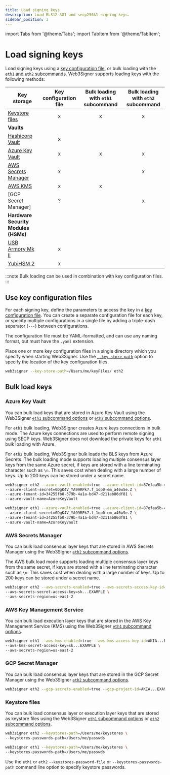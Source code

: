 ```yaml
---
title: Load signing keys
description: Load BLS12-381 and secp256k1 signing keys.
sidebar_position: 3
---
```

import Tabs from '@theme/Tabs';
import TabItem from '@theme/TabItem';

# Load signing keys

Load signing keys using a [key configuration file], or bulk loading with the [`eth1` and `eth2` subcommands]. 
Web3Signer supports loading keys with the following methods: 

| Key storage                          | Key configuration file | Bulk loading with `eth1` subcommand | Bulk loading with `eth2` subcommand | 
|--------------------------------------|:----------------------:|:-----------------------------------:|:-----------------------------------:|
| [Keystore files]                     |           x            |                  x                  |                  x                  | 
| **Vaults**                           | 
| [Hashicorp Vault]                    |           x            |                                     |                                     | 
| [Azure Key Vault]                    |           x            |                  x                  |                  x                  | 
| [AWS Secrets Manager]                |           x            |                                     |                  x                  | 
| [AWS KMS]                            |           x            |                  x                  |                                     | 
| [GCP Secret Manager]                 |           ?            |                                     |                  x                  | 
| **Hardware Security Modules (HSMs)** |           
| [USB Armory Mk II]                   |           x            |                                     |                                     |
| [YubiHSM 2]                          |           x            |                                     |                                     |

:::note
Bulk loading can be used in combination with key configuration files.
:::

## Use key configuration files

For each signing key, define the parameters to access the key in a [key configuration file].
You can create a separate configuration file for each key, or specify multiple configurations in a
single file by adding a triple-dash separator (`---`) between configurations.

The configuration file must be YAML-formatted, and can use any naming format, but must have the `.yaml` extension.

Place one or more key configuration files in a single directory which you specify when starting Web3Signer.
Use the [`--key-store-path`](../reference/cli/options.md#key-store-path) option to specify the
location of the key configuration files.

```bash
web3signer --key-store-path=/Users/me/keyFiles/ eth2
```

## Bulk load keys

### Azure Key Vault

You can bulk load keys that are stored in Azure Key Vault using the Web3Signer
[`eth1` subcommand options](../reference/cli/subcommands.md#eth1) or
[`eth2` subcommand options](../reference/cli/subcommands.md#eth2).

For `eth1` bulk loading, Web3Signer creates Azure keys connections in bulk mode. The Azure keys
connections are used to perform remote signing using SECP keys. Web3Signer does not download the private keys for `eth1` bulk loading with Azure.

For `eth2` bulk loading, Web3Signer bulk loads the BLS keys from Azure Secrets. The bulk loading
mode supports loading multiple consensus layer keys from the same Azure secret, if keys are stored with a line terminating character such as `\n`.
This saves cost when dealing with a large number of keys.
Up to 200 keys can be stored under a secret name.

<Tabs>

  <TabItem value="Consensus layer client" label="Consensus layer client" default>

```bash
web3signer eth2 --azure-vault-enabled=true --azure-client-id=87efaa5b-4029-4b54-98bb2e2e8a11 \
--azure-client-secret=0DgK4V_YA99RPk7.f_1op0-em_a46wSe.Z \
--azure-tenant-id=34255fb0-379b-4a1a-bd47-d211ab86df81 \
--azure-vault-name=AzureKeyVault
```

  </TabItem>
  <TabItem value="Execution layer client" label="Execution layer client" >

```bash
web3signer eth1 --azure-vault-enabled=true --azure-client-id=87efaa5b-4029-4b54-98bb2e2e8a11 \
--azure-client-secret=0DgK4V_YA99RPk7.f_1op0-em_a46wSe.Z \
--azure-tenant-id=34255fb0-379b-4a1a-bd47-d211ab86df81 \
--azure-vault-name=AzureKeyVault
```

  </TabItem>
</Tabs>

### AWS Secrets Manager

You can bulk load consensus layer keys that are stored in AWS Secrets Manager using the Web3Signer
[`eth2` subcommand options](../reference/cli/subcommands.md#eth2).

The AWS bulk load mode supports loading multiple consensus layer keys from the same secret, if keys
are stored with a line terminating character such as `\n`.
This saves cost when dealing with a large number of keys.
Up to 200 keys can be stored under a secret name.

```bash
web3signer eth2 --aws-secrets-enabled=true --aws-secrets-access-key-id=AKIA...EXAMPLE \
--aws-secrets-secret-access-key=sk...EXAMPLE \
--aws-secrets-region=us-east-2
```

### AWS Key Management Service

You can bulk load execution layer keys that are stored in the AWS Key Management Service (KMS) using
the Web3Signer [`eth1` subcommand options](../reference/cli/subcommands.md#eth1).

```bash 
web3signer eth1 --aws-kms-enabled=true --aws-kms-access-key-id=AKIA...EXAMPLE \
--aws-kms-secret-access-key=sk...EXAMPLE \
--aws-secrets-region=us-east-2
```

### GCP Secret Manager

You can bulk load consensus layer keys that are stored in the GCP Secret Manager using 
the Web3Signer [`eth2` subcommand options](../reference/cli/subcommands.md#eth2). 

```bash 
web3signer eth2 --gcp-secrets-enabled=true --gcp-project-id=AKIA...EXAMPLE
```

### Keystore files

You can bulk load consensus layer or execution layer keys that are stored as keystore files using the Web3Signer
[`eth1` subcommand options](../reference/cli/subcommands.md#eth1) or
[`eth2` subcommand options](../reference/cli/subcommands.md#eth2).

<Tabs>

  <TabItem value="Consensus layer client" label="Consensus layer client" default>

```bash
web3signer eth2 --keystores-path=/Users/me/keystores \
--keystores-passwords-path=/Users/me/passwds
```

  </TabItem>
  <TabItem value="Execution layer client" label="Execution layer client" >

```bash
web3signer eth1 --keystores-path=/Users/me/keystores \
--keystores-passwords-path=/Users/me/passwds
```

  </TabItem>
</Tabs>

Use the `eth1` or `eth2` `--keystores-password-file` or `--keystores-passwords-path` command line option to specify
keystore passwords.

<!-- Link -->

[key configuration file]: ../reference/key-config-file-params.md
[Creating a key configuration file]: #use-key-configuration-files
[`eth1` and `eth2` subcommands]: ../reference/cli/subcommands.md
[Azure Key Vault]: #azure-key-vault
[AWS Secrets Manager]: #aws-secrets-manager
[keystore files]: #keystore-files
[AWS KMS]: #aws-key-management-service
[keystore files]: #keystore-files
[Hashicorp Vault]: #use-key-configuration-files
[USB Armory Mk II]: #use-key-configuration-files
[YubiHSM 2]: #use-key-configuration-files